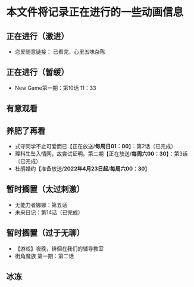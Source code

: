 # 本文件将记录正在进行的一些动画信息

## 正在进行（激进）

- 恋爱随意链接： 已看完，心里五味杂陈


## 正在进行（暂缓）

- New Game第一期：第10话 11：33

## 有意观看


## 养肥了再看

- 式守同学不止可爱而已【正在放送/**每周日01：00**】：第2话（已完成）
- 理科生坠入情网，故尝试证明。第二期【正在放送/**每周六00：30**】：第3话（已完成）
- 杜鹃婚约【准备放送/**2022年4月23日起**/**每周六00：30**】

## 暂时搁置（太过刺激）

- 无能力者娜娜：第五话
- 未来日记：第14话（已完成）

## 暂时搁置（过于无聊）

- 【游戏】夜晚，徘徊在我们的辅导教室
- 街角魔族 第一期：第二话

## 冰冻

